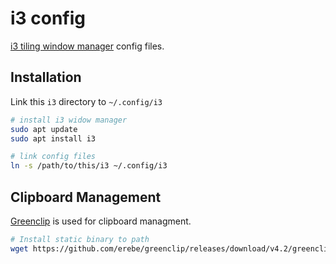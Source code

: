 # i3 config

[i3 tiling window manager](https://i3wm.org/) config files.

## Installation

Link this `i3` directory to `~/.config/i3`

```bash
# install i3 widow manager
sudo apt update
sudo apt install i3

# link config files
ln -s /path/to/this/i3 ~/.config/i3
```

## Clipboard Management

[Greenclip](https://github.com/erebe/greenclip) is used for clipboard managment.

```bash
# Install static binary to path
wget https://github.com/erebe/greenclip/releases/download/v4.2/greenclip
```
